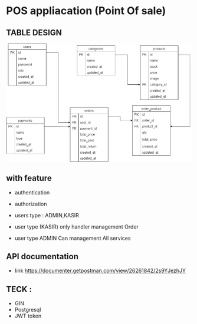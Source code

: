 # POS appliacation (Point Of sale)

## TABLE DESIGN

![Getting Started](img.png)

## with feature

- authentication
- authorization

- users type : ADMIN,KASIR
- user type (KASIR) only handler management Order
- user type ADMIN Can management All services

## API documentation

- link https://documenter.getpostman.com/view/26261842/2s9YJezhJY

## TECK :

- GIN
- Postgresql
- JWT token
